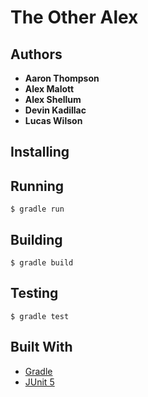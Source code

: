 # The Other Alex

## Authors

* **Aaron Thompson**
* **Alex Malott**
* **Alex Shellum**
* **Devin Kadillac**
* **Lucas Wilson**

## Installing

## Running

```
$ gradle run
```

## Building

```
$ gradle build
```

## Testing

```
$ gradle test
```

## Built With

* [Gradle](https://gradle.org/)
* [JUnit 5](https://junit.org/junit5/)
